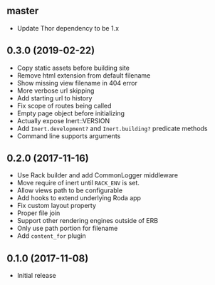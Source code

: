 ## master
- Update Thor dependency to be 1.x

## 0.3.0 (2019-02-22)
- Copy static assets before building site
- Remove html extension from default filename
- Show missing view filename in 404 error
- More verbose url skipping
- Add starting url to history
- Fix scope of routes being called
- Empty page object before initializing
- Actually expose Inert::VERSION
- Add `Inert.development?` and `Inert.building?` predicate methods
- Command line supports arguments

## 0.2.0 (2017-11-16)
- Use Rack builder and add CommonLogger middleware
- Move require of inert until `RACK_ENV` is set.
- Allow views path to be configurable
- Add hooks to extend underlying Roda app
- Fix custom layout property
- Proper file join
- Support other rendering engines outside of ERB
- Only use path portion for filename
- Add `content_for` plugin

## 0.1.0 (2017-11-08)
- Initial release
